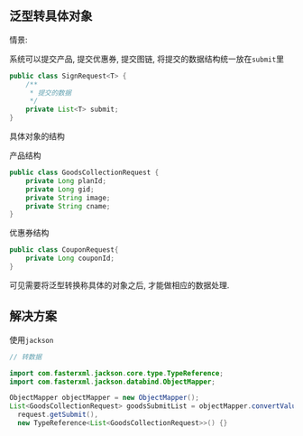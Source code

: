 ## 泛型转具体对象

情景: 

系统可以提交产品, 提交优惠券, 提交图链, 将提交的数据结构统一放在`submit`里 

```java
public class SignRequest<T> {
    /**
     * 提交的数据
     */
    private List<T> submit;
}
```

具体对象的结构

产品结构

```java
public class GoodsCollectionRequest {
    private Long planId;
    private Long gid;
    private String image;
    private String cname;
}
```

优惠券结构

```java
public class CouponRequest{
    private Long couponId;
}
```

可见需要将泛型转换称具体的对象之后, 才能做相应的数据处理.

## 解决方案

使用`jackson`

```java
// 转数据

import com.fasterxml.jackson.core.type.TypeReference;
import com.fasterxml.jackson.databind.ObjectMapper;

ObjectMapper objectMapper = new ObjectMapper();
List<GoodsCollectionRequest> goodsSubmitList = objectMapper.convertValue(
  request.getSubmit(), 
  new TypeReference<List<GoodsCollectionRequest>>() {}                                                                        );
```









